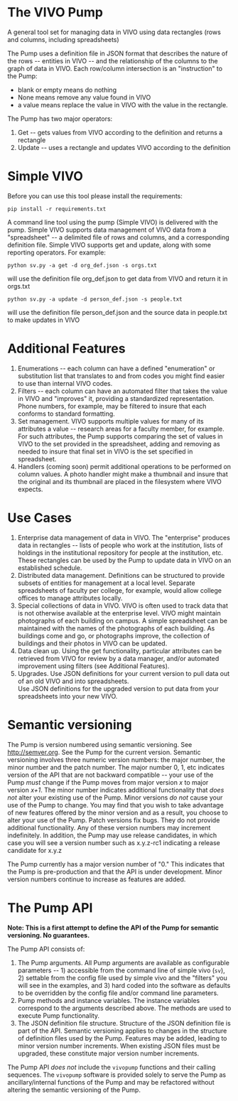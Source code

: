 # The VIVO Pump

A general tool set for managing data in VIVO using data rectangles (rows and columns, including spreadsheets)

The Pump uses a definition file in JSON format that describes the nature of the rows -- entities in VIVO -- and the 
relationship of the columns to the graph of data in VIVO.  Each row/column intersection is an "instruction" to the Pump:

* blank or empty means do nothing
* None means remove any value found in VIVO
* a value means replace the value in VIVO with the value in the rectangle.

The Pump has two major operators:

1. Get -- gets values from VIVO according to the definition and returns a rectangle
1. Update -- uses a rectangle and updates VIVO according to the definition

# Simple VIVO

Before you can use this tool please install the requirements:

    pip install -r requirements.txt

A command line tool using the pump (Simple VIVO) is delivered with the pump.  Simple VIVO supports data management of
VIVO data from a "spreadsheet" -- a delimited file of rows and columns, and a corresponding definition file.  Simple
VIVO supports get and update, along with some reporting operators.  For example:

    python sv.py -a get -d org_def.json -s orgs.txt
    
will use the definition file org_def.json to get data from VIVO and return it in orgs.txt

    python sv.py -a update -d person_def.json -s people.txt
    
will use the definition file person_def.json and the source data in people.txt to make updates in VIVO

# Additional Features

1.  Enumerations -- each column can have a defined "enumeration" or substitution list that translates to and from codes 
you might find easier to use than internal VIVO codes.
1.  Filters  -- each column can have an automated filter that takes the value in VIVO and "improves" it, providing a 
standardized representation. Phone numbers, for example, may be filtered to insure that each conforms to standard 
formatting.
1.  Set management.  VIVO supports multiple values for many of its attributes a value -- research areas for a faculty 
member, for example. For such attributes, 
the Pump supports comparing the set of values in VIVO to the set provided in the spreadsheet,
adding and removing as needed to insure that final set in VIVO is the set specified in spreadsheet.
1.  Handlers (coming soon) permit additional operations to be performed on column values. A photo handler might make
a thumbnail and insure that the original and its thumbnail are placed in the filesystem where VIVO expects.

# Use Cases

1. Enterprise data management of data in VIVO.  The "enterprise" produces data in rectangles -- lists of people who 
work at the institution, lists of holdings in the institutional repository for people at the institution, etc.  These 
rectangles can be used by the Pump to update data in VIVO on an established schedule.
1. Distributed data management.  Definitions can be structured to provide subsets of entities for management at a local
level.  Separate spreadsheets of faculty per college, for example, would allow college offices to manage attributes
locally.
1. Special collections of data in VIVO.  VIVO is often used to track data that is not otherwise available at the 
enterprise level.  VIVO might maintain photographs of each building on campus.  A simple spreadsheet can be 
maintained with the names of the photographs of each building.  As buildings come and go, or photographs improve,
the collection of buildings and their photos in VIVO can be updated.
1. Data clean up.  Using the get functionality, particular attributes can be retrieved from VIVO for review by a data 
manager, and/or automated improvement using filters (see Additional Features).
1. Upgrades.  Use JSON definitions for your current version to pull data out of an old VIVO and into spreadsheets.  
Use JSON definitions for the upgraded version to put data from your spreadsheets into your new VIVO.

# Semantic versioning

The Pump is version numbered using semantic versioning.  See http://semver.org.  See the Pump for the current version.
Semantic versioning involves three numeric version numbers:  the major number, the minor number and the patch number.
The major number 0, 1, etc indicates version of the API that are not backward compatible -- your use of the Pump _must_
change if the Pump moves from major version *x* to major version *x+1*.  The minor number indicates additional
functionality that *does not* alter your existing use of the Pump.  Minor versions *do not* cause your use of the 
Pump to change.  You may find that you wish to take advantage of new features offered by the minor version and as a 
result, you choose to alter your use of the Pump.  Patch versions fix bugs.  They do not provide additional
functionality.  Any of these version numbers may increment indefinitely.  In addition, the Pump may use release 
candidates, in which case you will see a version number such as x.y.z-rc1 indicating a release candidate for x.y.z

The Pump currently has a major version number of "0."  This indicates that the Pump is pre-production and that the API
is under development.  Minor version numbers continue to increase as features are added.

# The Pump API

**Note:  This is a first attempt to define the API of the Pump for semantic versioning.  No guarantees.**

The Pump API consists of:

1. The Pump arguments.  All Pump arguments are available as configurable parameters -- 1) accessible from the command
line of simple vivo (`sv`), 2) settable from the config file used by simple vivo and the "filters" you will see in the
examples, and 3) hard coded into the software as defaults to be overridden by the config file and/or command line
parameters.
2.  Pump methods and instance variables.  The instance variables correspond to the arguments described above.  The
methods are used to execute Pump functionality.
3.  The JSON definition file structure.  Structure of the JSON definition file is part of the API.  Semantic versioning 
applies to changes in the structure of definition files used by the Pump.  Features may be added, leading to minor
version number increments.  When existing JSON files must be upgraded, these constitute major version number increments.

The Pump API *does not* include the `vivopump` functions and their calling sequences.  The `vivopump` software is 
provided solely to serve the Pump as ancillary/internal functions of the Pump and may be refactored without altering the 
semantic versioning of the Pump.
